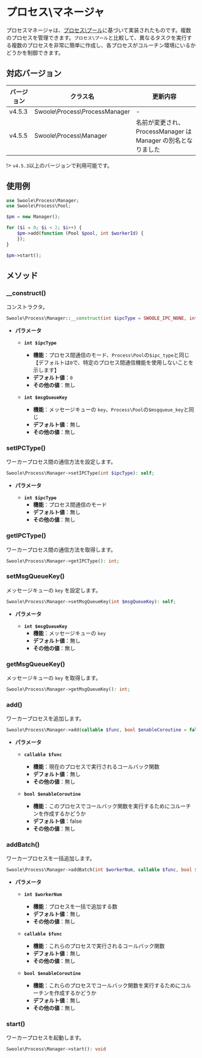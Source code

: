 # プロセス\マネージャ

プロセスマネージャは、[プロセス\プール](/process/process_pool)に基づいて実装されたものです。複数のプロセスを管理できます。`プロセス\プール`と比較して、異なるタスクを実行する複数のプロセスを非常に簡単に作成し、各プロセスがコルーチン環境にいるかどうかを制御できます。

## 対応バージョン

| バージョン | クラス名                        | 更新内容                                 |
| ------ | ----------------------------- | ---------------------------------------- |
| v4.5.3 | Swoole\Process\ProcessManager | -                                        |
| v4.5.5 | Swoole\Process\Manager        | 名前が変更され、ProcessManager は Manager の別名となりました |

!> `v4.5.3`以上のバージョンで利用可能です。

## 使用例

```php
use Swoole\Process\Manager;
use Swoole\Process\Pool;

$pm = new Manager();

for ($i = 0; $i < 2; $i++) {
    $pm->add(function (Pool $pool, int $workerId) {
    });
}

$pm->start();
```

## メソッド

### __construct()

コンストラクタ。

```php
Swoole\Process\Manager::__construct(int $ipcType = SWOOLE_IPC_NONE, int $msgQueueKey = 0);
```

* **パラメータ**

  * **`int $ipcType`**
    * **機能**：プロセス間通信のモード、`Process\Pool`の`$ipc_type`と同じ【デフォルトは`0`で、特定のプロセス間通信機能を使用しないことを示します】
    * **デフォルト値**：`0`
    * **その他の値**：無し

  * **`int $msgQueueKey`**
    * **機能**：メッセージキューの `key`、`Process\Pool`の`$msgqueue_key`と同じ
    * **デフォルト値**：無し
    * **その他の値**：無し

### setIPCType()

ワーカープロセス間の通信方法を設定します。

```php
Swoole\Process\Manager->setIPCType(int $ipcType): self;
```

* **パラメータ**

  * **`int $ipcType`**
    * **機能**：プロセス間通信のモード
    * **デフォルト値**：無し
    * **その他の値**：無し

### getIPCType()

ワーカープロセス間の通信方法を取得します。

```php
Swoole\Process\Manager->getIPCType(): int;
```

### setMsgQueueKey()

メッセージキューの `key` を設定します。

```php
Swoole\Process\Manager->setMsgQueueKey(int $msgQueueKey): self;
```

* **パラメータ**

  * **`int $msgQueueKey`**
    * **機能**：メッセージキューの `key`
    * **デフォルト値**：無し
    * **その他の値**：無し

### getMsgQueueKey()

メッセージキューの `key` を取得します。

```php
Swoole\Process\Manager->getMsgQueueKey(): int;
```

### add()

ワーカープロセスを追加します。

```php
Swoole\Process\Manager->add(callable $func, bool $enableCoroutine = false): self;
```

* **パラメータ**

  * **`callable $func`**
    * **機能**：現在のプロセスで実行されるコールバック関数
    * **デフォルト値**：無し
    * **その他の値**：無し

  * **`bool $enableCoroutine`**
    * **機能**：このプロセスでコールバック関数を実行するためにコルーチンを作成するかどうか
    * **デフォルト値**：false
    * **その他の値**：無し

### addBatch()

ワーカープロセスを一括追加します。

```php
Swoole\Process\Manager->addBatch(int $workerNum, callable $func, bool $enableCoroutine = false): self
```

* **パラメータ**

  * **`int $workerNum`**
    * **機能**：プロセスを一括で追加する数
    * **デフォルト値**：無し
    * **その他の値**：無し

  * **`callable $func`**
    * **機能**：これらのプロセスで実行されるコールバック関数
    * **デフォルト値**：無し
    * **その他の値**：無し

  * **`bool $enableCoroutine`**
    * **機能**：これらのプロセスでコールバック関数を実行するためにコルーチンを作成するかどうか
    * **デフォルト値**：無し
    * **その他の値**：無し

### start()

ワーカープロセスを起動します。

```php
Swoole\Process\Manager->start(): void
```
